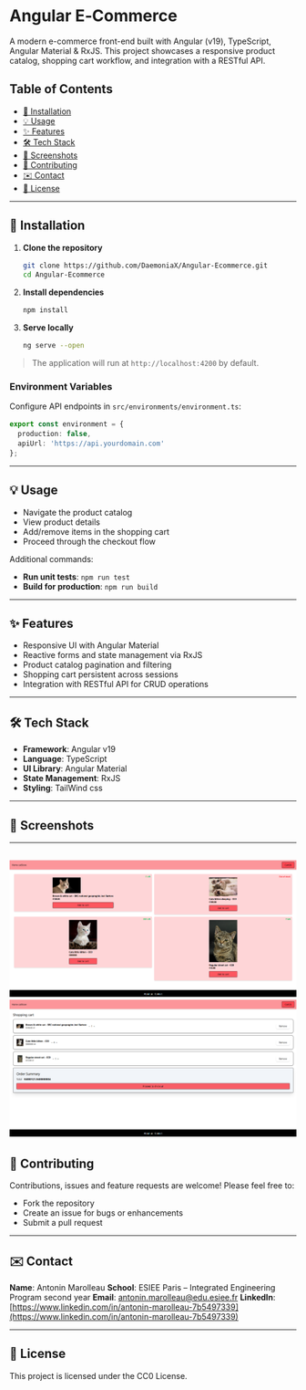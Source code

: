 # Angular E‑Commerce

A modern  e-commerce front-end built with Angular (v19), TypeScript, Angular Material & RxJS. This project showcases a responsive product catalog, shopping cart workflow, and integration with a RESTful API.

## Table of Contents

* [🔧 Installation](#-installation)
* [💡 Usage](#-usage)
* [✨ Features](#-features)
* [🛠️ Tech Stack](#️-tech-stack)
* [📸 Screenshots](#-screenshots)
* [🤝 Contributing](#-contributing)
* [✉️ Contact](#️-contact)
* [📄 License](#-license)

---

## 🔧 Installation

1. **Clone the repository**

   ```bash
   git clone https://github.com/DaemoniaX/Angular-Ecommerce.git
   cd Angular-Ecommerce
   ```
2. **Install dependencies**

   ```bash
   npm install
   ```
3. **Serve locally**

   ```bash
   ng serve --open
   ```

> The application will run at `http://localhost:4200` by default.

### Environment Variables

Configure API endpoints in `src/environments/environment.ts`:

```ts
export const environment = {
  production: false,
  apiUrl: 'https://api.yourdomain.com'
};
```

---

## 💡 Usage

* Navigate the product catalog
* View product details
* Add/remove items in the shopping cart
* Proceed through the checkout flow

Additional commands:

* **Run unit tests**: `npm run test`
* **Build for production**: `npm run build`

---

## ✨ Features

* Responsive UI with Angular Material
* Reactive forms and state management via RxJS
* Product catalog pagination and filtering
* Shopping cart persistent across sessions
* Integration with RESTful API for CRUD operations

---

## 🛠️ Tech Stack

* **Framework**: Angular v19
* **Language**: TypeScript
* **UI Library**: Angular Material
* **State Management**: RxJS
* **Styling**: TailWind css

---

## 📸 Screenshots

---
![Home Page](./screenshots/homepage.png)
![Product Page](./screenshots/productpage.png)
---

## 🤝 Contributing

Contributions, issues and feature requests are welcome! Please feel free to:

* Fork the repository
* Create an issue for bugs or enhancements
* Submit a pull request

---

## ✉️ Contact

**Name**: Antonin Marolleau
**School**: ESIEE Paris – Integrated Engineering Program second year
**Email**: [antonin.marolleau@edu.esiee.fr](mailto:antonin.marolleau@edu.esiee.fr)
**LinkedIn**: [https://www.linkedin.com/in/antonin-marolleau-7b5497339](https://www.linkedin.com/in/antonin-marolleau-7b5497339)

---

## 📄 License

This project is licensed under the CC0 License.
